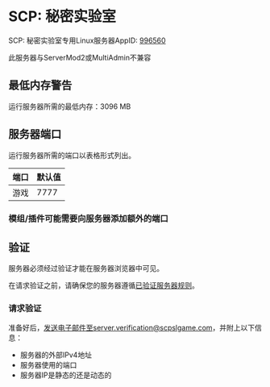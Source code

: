 # SCP: 秘密实验室

SCP: 秘密实验室专用Linux服务器AppID: [996560](https://steamdb.info/app/996560/)

此服务器与ServerMod2或MultiAdmin不兼容

## 最低内存警告

运行服务器所需的最低内存：3096 MB

## 服务器端口

运行服务器所需的端口以表格形式列出。

| 端口    | 默认值 |
|---------|---------|
| 游戏    | 7777   |

### 模组/插件可能需要向服务器添加额外的端口

## 验证

服务器必须经过验证才能在服务器浏览器中可见。

在请求验证之前，请确保您的服务器遵循[已验证服务器规则](https://scpslgame.com/Verified_server_rules.pdf)。

### 请求验证

准备好后，发送电子邮件至server.verification@scpslgame.com，并附上以下信息：

* 服务器的外部IPv4地址
* 服务器使用的端口
* 服务器IP是静态的还是动态的 